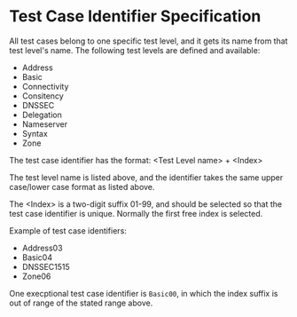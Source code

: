 # Test Case Identifier Specification

All test cases belong to one specific test level, and it gets its name from that
test level's name. The following test levels are defined and available:

* Address
* Basic
* Connectivity
* Consitency
* DNSSEC
* Delegation
* Nameserver
* Syntax
* Zone

The test case identifier has the format: \<Test Level name> + \<Index>

The test level name is listed above, and the identifier takes the same upper
case/lower case format as listed above.

The \<Index> is a two-digit suffix 01-99, and should be selected so that the test
case identifier is unique. Normally the first free index is selected.

Example of test case identifiers:

* Address03
* Basic04
* DNSSEC1515
* Zone06

One execptional test case identifier is `Basic00`, in which the index suffix is
out of range of the stated range above.
